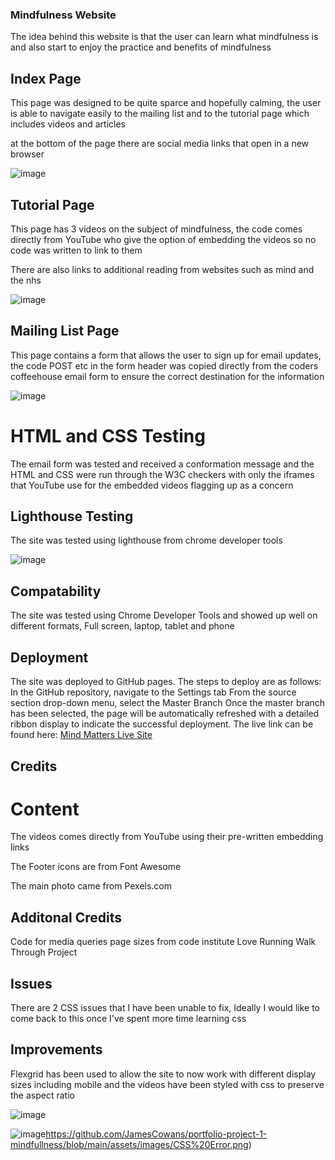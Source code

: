 ### Mindfulness Website

The idea behind this website is that the user can learn what mindfulness is and also start to enjoy the practice and benefits of mindfulness

## Index Page

This page was designed to be quite sparce and hopefully calming, the user is able to navigate easily to the mailing list and to the tutorial page which includes videos and articles

at the bottom of the page there are social media links that open in a new browser

![image](https://github.com/JamesCowans/portfolio-project-1-mindfullness/blob/a90d4e92ad2c47719166440c3484f9674a0d477d/assets/images/Mind%20Matters%20Index%20Page.jpeg)

## Tutorial Page

This page has 3 videos on the subject of mindfulness, the code comes directly from YouTube who give the option of embedding the videos so no code was written to link to them

There are also links to additional reading from websites such as mind and the nhs

![image](https://github.com/JamesCowans/portfolio-project-1-mindfullness/blob/162fd3ed2c3911045cce71f8f0904b915ebed64d/assets/images/Mind%20Matters%20Tutorial%20Page.jpeg)

## Mailing List Page

This page contains a form that allows the user to sign up for email updates, the code POST etc in the form header was copied directly from the coders coffeehouse email form to ensure the correct destination for the information

![image](https://github.com/JamesCowans/portfolio-project-1-mindfullness/blob/73ba6de69822e4757e73f2e1d0bcdd514df149f8/assets/images/Mind%20Matters%20Mailing%20List%20Page.jpeg)

# HTML and CSS Testing

The email form was tested and received a conformation message and the HTML and CSS were run through the W3C checkers with only the iframes that YouTube use for the embedded videos flagging up as a concern

## Lighthouse Testing

The site was tested using lighthouse from chrome developer tools

![image](https://github.com/JamesCowans/portfolio-project-1-mindfullness/blob/4cc29803c5d08812b6869c1f4dd8206e6225d975/assets/images/Lighthouse%20Report.jpg)

## Compatability

The site was tested using Chrome Developer Tools and showed up well on different formats, Full screen, laptop, tablet and phone

## Deployment


The site was deployed to GitHub pages. The steps to deploy are as follows:
In the GitHub repository, navigate to the Settings tab
From the source section drop-down menu, select the Master Branch
Once the master branch has been selected, the page will be automatically refreshed with a detailed ribbon display to indicate the successful deployment.
The live link can be found here: [Mind Matters Live Site](https://jamescowans.github.io/portfolio-project-1-mindfullness/)

## Credits

# Content

The videos comes directly from YouTube using their pre-written embedding links

The Footer icons are from Font Awesome

The main photo came from Pexels.com

## Additonal Credits

Code for media queries page sizes from code institute Love Running Walk Through Project


## Issues

There are 2 CSS issues that I have been unable to fix, Ideally I would like to come back to this once I've spent more time learning css

## Improvements

Flexgrid has been used to allow the site to now work with different display sizes including mobile and the videos have been styled with css to preserve the aspect ratio

![image](https://github.com/JamesCowans/portfolio-project-1-mindfullness/blob/main/assets/images/Responsiveimage.png)

![image](https://github.com/JamesCowans/portfolio-project-1-mindfullness/blob/main/assets/images/CSS%20Error.png)https://github.com/JamesCowans/portfolio-project-1-mindfullness/blob/main/assets/images/CSS%20Error.png)








